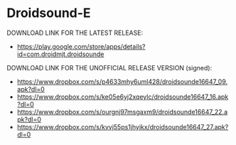 Droidsound-E 
============

DOWNLOAD LINK FOR THE LATEST RELEASE:

* https://play.google.com/store/apps/details?id=com.droidmjt.droidsounde

DOWNLOAD LINK FOR THE UNOFFICIAL RELEASE VERSION (signed):

* https://www.dropbox.com/s/p4633mhy6uml428/droidsounde16647_09.apk?dl=0
* https://www.dropbox.com/s/ke05e6yj2xqeylc/droidsounde16647_16.apk?dl=0
* https://www.dropbox.com/s/ourgnj97msgaxm9/droidsounde16647_22.apk?dl=0
* https://www.dropbox.com/s/kvvj55ps1jhyikx/droidsounde16647_27.apk?dl=0
